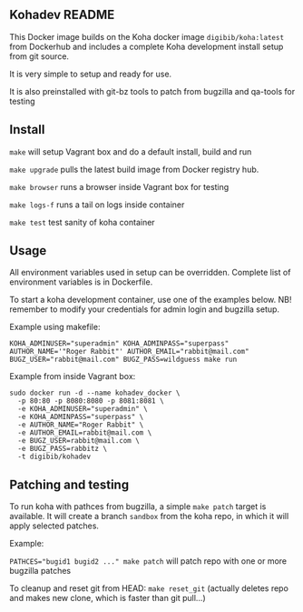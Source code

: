 ## Kohadev README

This Docker image builds on the Koha docker image `digibib/koha:latest` from Dockerhub and
includes a complete Koha development install setup from git source.

It is very simple to setup and ready for use.

It is also preinstalled with git-bz tools to patch from bugzilla and qa-tools for testing

## Install

`make` will setup Vagrant box and do a default install, build and run

`make upgrade` pulls the latest build image from Docker registry hub.

`make browser` runs a browser inside Vagrant box for testing

`make logs-f` runs a tail on logs inside container

`make test`  test sanity of koha container

## Usage

All environment variables used in setup can be overridden. 
Complete list of environment variables is in Dockerfile.

To start a koha development container, use one of the examples below.
NB! remember to modify your credentials for admin login and bugzilla setup.

Example using makefile:

```
KOHA_ADMINUSER="superadmin" KOHA_ADMINPASS="superpass" AUTHOR_NAME='"Roger Rabbit"' AUTHOR_EMAIL="rabbit@mail.com" BUGZ_USER="rabbit@mail.com" BUGZ_PASS=wildguess make run
```

Example from inside Vagrant box:

```
sudo docker run -d --name kohadev_docker \
  -p 80:80 -p 8080:8080 -p 8081:8081 \
  -e KOHA_ADMINUSER="superadmin" \
  -e KOHA_ADMINPASS="superpass" \
  -e AUTHOR_NAME="Roger Rabbit" \
  -e AUTHOR_EMAIL=rabbit@mail.com \
  -e BUGZ_USER=rabbit@mail.com \
  -e BUGZ_PASS=rabbitz \
  -t digibib/kohadev
```

## Patching and testing

To run koha with pathces from bugzilla, a simple `make patch` target is available.
It will create a branch `sandbox` from the koha repo, in which it will apply selected patches.

Example:

```PATHCES="bugid1 bugid2 ..." make patch```
will patch repo with one or more bugzilla patches

To cleanup and reset git from HEAD:
```make reset_git```
(actually deletes repo and makes new clone, which is faster than git pull...)
